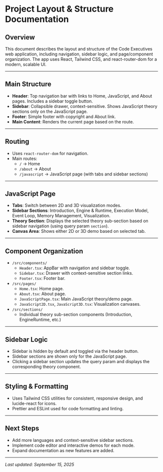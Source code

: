 # Project Layout & Structure Documentation

## Overview

This document describes the layout and structure of the Code Executives web application, including navigation, sidebar logic, and page/component organization. The app uses React, Tailwind CSS, and react-router-dom for a modern, scalable UI.

---

## Main Structure

- **Header**: Top navigation bar with links to Home, JavaScript, and About pages. Includes a sidebar toggle button.
- **Sidebar**: Collapsible drawer, context-sensitive. Shows JavaScript theory sections only on the JavaScript page.
- **Footer**: Simple footer with copyright and About link.
- **Main Content**: Renders the current page based on the route.

---

## Routing

- Uses `react-router-dom` for navigation.
- Main routes:
  - `/` → Home
  - `/about` → About
  - `/javascript` → JavaScript page (with tabs and sidebar sections)

---

## JavaScript Page

- **Tabs**: Switch between 2D and 3D visualization modes.
- **Sidebar Sections**: Introduction, Engine & Runtime, Execution Model, Event Loop, Memory Management, Visualization.
- **Theory Section**: Displays the selected theory sub-section based on sidebar navigation (using query param `section`).
- **Canvas Area**: Shows either 2D or 3D demo based on selected tab.

---

## Component Organization

- `/src/components/`
  - `Header.tsx`: AppBar with navigation and sidebar toggle.
  - `Sidebar.tsx`: Drawer with context-sensitive section links.
  - `Footer.tsx`: Footer bar.
- `/src/pages/`
  - `Home.tsx`: Home page.
  - `About.tsx`: About page.
  - `JavaScriptPage.tsx`: Main JavaScript theory/demo page.
  - `JavaScript2D.tsx`, `JavaScript3D.tsx`: Visualization canvases.
- `/src/sections/`
  - Individual theory sub-section components (Introduction, EngineRuntime, etc.)

---

## Sidebar Logic

- Sidebar is hidden by default and toggled via the header button.
- Sidebar sections are shown only for the JavaScript page.
- Clicking a sidebar section updates the query param and displays the corresponding theory component.

---

## Styling & Formatting

- Uses Tailwind CSS utilities for consistent, responsive design, and lucide-react for icons.
- Prettier and ESLint used for code formatting and linting.

---

## Next Steps

- Add more languages and context-sensitive sidebar sections.
- Implement code editor and interactive demos for each mode.
- Expand documentation as new features are added.

---

_Last updated: September 15, 2025_

